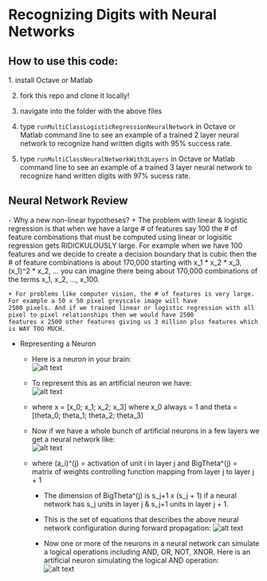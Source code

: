 Recognizing Digits with Neural Networks
=======================================

<h2>How to use this code:</h2>
1. install Octave or Matlab

2. fork this repo and clone it locally!

3. navigate into the folder with the above files

4. type ```runMultiClassLogisticRegressionNeuralNetwork``` in Octave or Matlab command line to see an example of a trained 
2 layer neural network to recognize hand written digits with 95% success rate.

5. type ```runMultiClassNeuralNetworkWith3Layers``` in Octave or Matlab command line to see an example of a trained 
3 layer neural network to recognize hand written digits with 97% sucess rate.

<h2>Neural Network Review</h2>
  - Why a new non-linear hypotheses?
    + The problem with linear & logistic regression is that when we have a large # of features say 100 the # of feature combinations that must be computed using linear or logisitic regression gets RIDICKULOUSLY large. For example when we have 100 features and we decide to create a decision boundary that is cubic then
    the # of feature combinations is about 170,000 starting with x_1 * x_2 * x_3, (x_1)^2 * x_2, ... you can imagine there being
    about 170,000 combinations of the terms x_1, x_2, ..., x_100.

    + For problems like computer vision, the # of features is very large. For example a 50 x 50 pixel greyscale image will have 
    2500 pixels. And if we trained linear or logistic regression with all pixel to pixel relationships then we would have 2500
    features x 2500 other features giving us 3 million plus features which is WAY TOO MUCH.

  - Representing a Neuron
    + Here is a neuron in your brain:  
    ![alt text](https://raw.github.com/quinnliu/MachineLearning/master/imagesForExplanation/LabeledNeuron.jpg)

    + To represent this as an artificial neuron we have:  
    ![alt text](https://raw.github.com/quinnliu/MachineLearning/master/imagesForExplanation/ArtificialNeuronModel.jpg)

    + where x = [x_0; x_1; x_2; x_3] where x_0 always = 1 and theta = [theta_0; theta_1; theta_2; theta_3]

    + Now if we have a whole bunch of artificial neurons in a few layers we get a neural network like:  
    ![alt text](https://raw.github.com/quinnliu/MachineLearning/master/imagesForExplanation/NeuralNetwork.jpg)

    + where (a_i)^(j) = activation of unit i in layer j and BigTheta^(j) = matrix of weights controlling function mapping from layer j to layer j + 1
      - The dimension of BigTheta^(j) is s_j+1 x (s_j + 1) if a neural network has s_j units in layer j & s_j+1 units in layer j + 1.
      - This is the set of equations that describes the above neural network configuration during forward propagation:
      ![alt text](https://raw.github.com/quinnliu/MachineLearning/master/imagesForExplanation/NeuralNetworkEquations.jpg)

      - Now one or more of the neurons in a neural network can simulate a logical operations including AND, OR, NOT, XNOR. Here is an artificial neuron simulating the logical AND operation:  
      ![alt text](https://raw.github.com/quinnliu/MachineLearning/master/imagesForExplanation/ArtificialNeuronSimulateLogicalAND.jpg)